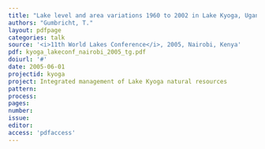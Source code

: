 ```yaml
---
title: "Lake level and area variations 1960 to 2002 in Lake Kyoga, Uganda."
authors: "Gumbricht, T."
layout: pdfpage
categories: talk
source: '<i>11th World Lakes Conference</i>, 2005, Nairobi, Kenya'
pdf: kyoga_lakeconf_nairobi_2005_tg.pdf
doiurl: '#'
date: 2005-06-01
projectid: kyoga
project: Integrated management of Lake Kyoga natural resources
pattern:
process:
pages:
number:
issue:
editor:
access: 'pdfaccess'
---
```


